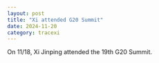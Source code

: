 ```yaml
---
layout: post
title: "Xi attended G20 Summit"
date: 2024-11-20
category: tracexi
---
```


On 11/18, Xi Jinping attended the 19th G20 Summit.